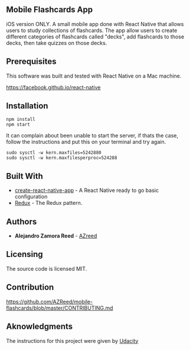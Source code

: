 ## Mobile Flashcards App

iOS version ONLY.
A small mobile app done with React Native that allows users to study collections of flashcards. The app allow users to create different categories of flashcards called "decks", add flashcards to those decks, then take quizzes on those decks.


## Prerequisites

This software was built and tested with React Native on a Mac machine.

https://facebook.github.io/react-native


## Installation
```
npm install
npm start
```

It can complain about been unable to start the server, if thats the case, follow the instructions and put this on your terminal and try  again.
```
sudo sysctl -w kern.maxfiles=5242880
sudo sysctl -w kern.maxfilesperproc=524288
````


## Built With

* [create-react-native-app](https://facebook.github.io/react-native/docs/getting-started.html) - A React Native ready to go basic configuration
* [Redux](http://redux.js.org/) - The Redux pattern.


## Authors

* **Alejandro Zamora Reed** - [AZreed](https://github.com/AZReed)


## Licensing

The source code is licensed MIT.


## Contribution

https://github.com/AZReed/mobile-flashcards/blob/master/CONTRIBUTING.md


## Aknowledgments

The instructions for this project were given by [Udacity](https://www.udacity.com/)